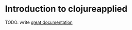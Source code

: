 # Introduction to clojureapplied

TODO: write [great documentation](http://jacobian.org/writing/what-to-write/)
